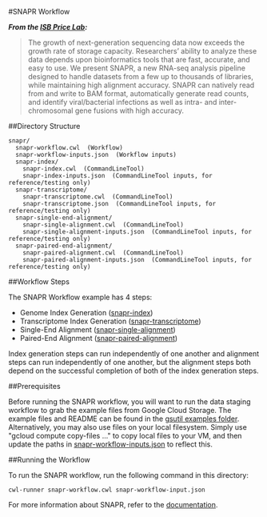 #SNAPR Workflow

_**From the [ISB Price Lab](https://price.systemsbiology.org/research/snapr/):**_

> The growth of next-generation sequencing data now exceeds the growth rate of storage capacity. Researchers’ ability to analyze these data depends upon bioinformatics tools that are fast, accurate, and easy to use. We present SNAPR, a new RNA-seq analysis pipeline designed to handle datasets from a few up to thousands of libraries, while maintaining high alignment accuracy. SNAPR can natively read from and write to BAM format, automatically generate read counts, and identify viral/bacterial infections as well as intra- and inter-chromosomal gene fusions with high accuracy.

##Directory Structure

```
snapr/
  snapr-workflow.cwl  (Workflow)
  snapr-workflow-inputs.json  (Workflow inputs)
  snapr-index/
    snapr-index.cwl  (CommandLineTool)
    snapr-index-inputs.json  (CommandLineTool inputs, for reference/testing only)
  snapr-transcriptome/
    snapr-transcriptome.cwl  (CommandLineTool)
    snapr-transcriptome.json  (CommandLineTool inputs, for reference/testing only)
  snapr-single-end-alignment/
    snapr-single-alignment.cwl  (CommandLineTool)
    snapr-single-alignment-inputs.json  (CommandLineTool inputs, for reference/testing only)
  snapr-paired-end-alignment/
    snapr-paired-alignment.cwl  (CommandLineTool)
    snapr-paired-alignment-inputs.json  (CommandLineTool inputs, for reference/testing only)
```

##Workflow Steps

The SNAPR Workflow example has 4 steps:
- Genome Index Generation ([snapr-index](./snapr-index))
- Transcriptome Index Generation ([snapr-transcriptome](./snapr-transcriptome))
- Single-End Alignment ([snapr-single-alignment](./snapr-single-alignment))
- Paired-End Alignment ([snapr-paired-alignment](./snapr-paired-alignment))

Index generation steps can run independently of one another and alignment steps can run independently of one another, but the alignment steps both depend on the successful completion of both of the index generation steps.

##Prerequisites

Before running the SNAPR workflow, you will want to run the data staging workflow to grab the example files from Google Cloud Storage.  The example files and README can be found in the [gsutil examples folder](../gsutil).  Alternatively, you may also use files on your local filesystem.  Simply use "gcloud compute copy-files ..." to copy local files to your VM, and then update the paths in [snapr-workflow-inputs.json](./snapr-workflow-inputs.json) to reflect this.

##Running the Workflow

To run the SNAPR workflow, run the following command in this directory:

```
cwl-runner snapr-workflow.cwl snapr-workflow-input.json
```

For more information about SNAPR, refer to the [documentation](https://price.systemsbiology.org/research/snapr).
